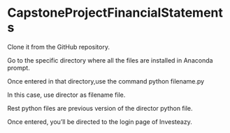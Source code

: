 # CapstoneProjectFinancialStatements

Clone it from the GitHub repository.

Go to the specific directory where all the files are installed in Anaconda prompt.

Once entered in that directory,use the command python filename.py

In this case, use director as filename file.

Rest python files are previous version of the director python file.

Once entered, you’ll be directed to the login page of Investeazy.
